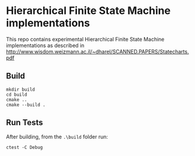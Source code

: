 # Hierarchical Finite State Machine implementations

This repo contains experimental Hierarchical Finite State Machine implementations as described in http://www.wisdom.weizmann.ac.il/~dharel/SCANNED.PAPERS/Statecharts.pdf

## Build

```
mkdir build
cd build
cmake ..
cmake --build .
```

## Run Tests

After building, from the `.\build` folder run:

```
ctest -C Debug
```
